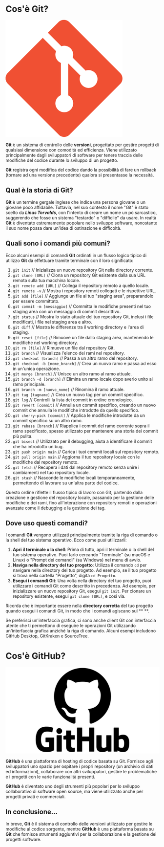 ﻿# Cos'è Git?

![icona di git](./img/git-icon.png)

**Git** è un sistema di controllo delle **versioni**, progettato per gestire progetti di qualsiasi dimensione con comodità ed efficienza. Viene utilizzato principalmente dagli sviluppatori di software per tenere traccia delle modifiche del codice durante lo sviluppo di un progetto.

**Git** registra ogni modifica del codice dando la possibilità di fare un rollback (tornare ad una versione precedente) qualora si presentasse la necessità.

## Qual è la storia di Git?

**Git** è un termine gergale inglese che indica una persona giovane o un giovane poco affidabile. Tuttavia, nel suo contesto il nome "Git" è stato scelto da **_Linus Torvalds_**, con l'intento di creare un nome un pò sarcastico, suggerendo che fosse un sistema "testardo" o "difficile" da usare. In realtà **Git** è diventato estremamente popolare nello sviluppo software, nonostante il suo nome possa dare un'idea di ostinazione e difficoltà.

## Quali sono i comandi più comuni?

Ecco alcuni esempi di comandi **Git** ordinati in un flusso logico tipico di utilizzo **Git** da effettuare tramite terminale con il loro significato:

1. `git init` // Inizializza un nuovo repository Git nella directory corrente.
2. `git clone [URL]` // Clona un repository Git esistente dalla sua URL remota sulla tua macchina locale.
3. `git remote add [URL]` // Collega il repository remoto a quello locale.
4. `git remote -v` // Mostra i repository remoti collegati e le rispettive URL.
5. `git add [file]` // Aggiunge un file al tuo "staging area", preparandolo per essere committato.
6. `git commit -m [messaggio]` // Committa le modifiche presenti nel tuo staging area con un messaggio di commit descrittivo.
7. `git status` // Mostra lo stato attuale del tuo repository Git, inclusi i file modificati, i file nel staging area e altro.
8. `git diff` // Mostra le differenze tra il working directory e l'area di staging.
9. `git reset [file]` // Rimuove un file dallo staging area, mantenendo le modifiche nel working directory.
10. `git rm [file]` // Rimuove un file dal repository Git.
11. `git branch` // Visualizza l'elenco dei rami nel repository.
12. `git checkout [branch]` // Passa a un altro ramo del repository.
13. `git checkout -b [nome_branch]` // Crea un nuovo ramo e passa ad esso in un'unica operazione.
14. `git merge [branch]` // Unisce un altro ramo al ramo attuale.
15. `git branch -d [branch]` // Elimina un ramo locale dopo averlo unito al ramo principale.
16. `git branch -m [nuovo_nome]` // Rinomina il ramo attuale.
17. `git tag [tagname]` // Crea un nuovo tag per un commit specifico.
18. `git log` // Controlli la lista dei commit in ordine cronologico.
19. `git revert [commit]` // Annulla un commit specifico, creando un nuovo commit che annulla le modifiche introdotte da quello specifico.
20. `git cherry-pick [commit]` // Applica le modifiche introdotte da un commit specifico su un altro ramo.
21. `git rebase [branch]` // Riapplica i commit del ramo corrente sopra il ramo specificato, spesso utilizzato per mantenere una storia dei commit più pulita.
22. `git bisect` // Utilizzato per il debugging, aiuta a identificare il commit che ha introdotto un bug.
23. `git push origin main` // Carica i tuoi commit locali sul repository remoto.
24. `git pull origin main` // Aggiorna il tuo repository locale con le modifiche dal repository remoto.
25. `git fetch` // Recupera i dati dal repository remoto senza unire i cambiamenti nel tuo repository locale.
26. `git stash` // Nasconde le modifiche locali temporaneamente, permettendo di lavorare su un'altra parte del codice.

Questo ordine riflette il flusso tipico di lavoro con Git, partendo dalla creazione e gestione del repository locale, passando per la gestione delle modifiche e dei rami, fino all'interazione con repository remoti e operazioni avanzate come il debugging e la gestione dei tag.

## Dove uso questi comandi?

I comandi **Git** vengono utilizzati principalmente tramite la riga di comando o la shell del tuo sistema operativo. Ecco come puoi utilizzarli:

1.  **Apri il terminale o la shell**: Prima di tutto, apri il terminale o la shell del tuo sistema operativo. Puoi farlo cercando "Terminale" (su macOS e Linux) o "Prompt dei comandi" (su Windows) nel menu di avvio.
2.  **Naviga nella directory del tuo progetto**: Utilizza il comando `cd` per navigare nella directory del tuo progetto. Ad esempio, se il tuo progetto si trova nella cartella "Progetto", digita `cd Progetto`.
3.  **Esegui i comandi Git**: Una volta nella directory del tuo progetto, puoi utilizzare i comandi Git come descritto in precedenza. Ad esempio, per inizializzare un nuovo repository Git, esegui `git init`. Per clonare un repository esistente, esegui `git clone [URL]`, e così via.

Ricorda che è importante essere nella **directory corretta** del tuo progetto quando esegui i comandi Git, in modo che i comandi agiscano sul \*\*
\*\*.

Se preferisci un'interfaccia grafica, ci sono anche client Git con interfaccia utente che ti permettono di eseguire le operazioni Git utilizzando un'interfaccia grafica anziché la riga di comando. Alcuni esempi includono GitHub Desktop, GitKraken e SourceTree.

# Cos'è GitHub?

![github icona](./img/github-icon.png)

**GitHub** è una piattaforma di hosting di codice basata su Git. Fornisce agli sviluppatori uno spazio per ospitare i propri repository (un archivio di dati ed informazioni), collaborare con altri sviluppatori, gestire le problematiche e i progetti con le varie funzionalità presenti.

**GitHub** è diventato uno degli strumenti più popolari per lo sviluppo collaborativo di software open source, ma viene utilizzato anche per progetti privati e commerciali.

## In conclusione...

In breve, **Git** è il sistema di controllo delle versioni utilizzato per gestire le modifiche al codice sorgente, mentre **GitHub** è una piattaforma basata su **Git** che fornisce strumenti aggiuntivi per la collaborazione e la gestione dei progetti software.
